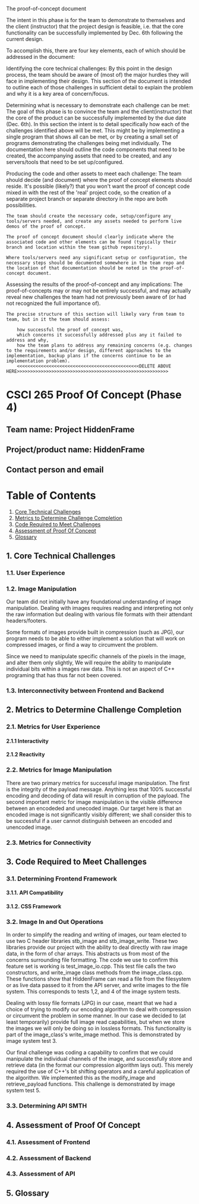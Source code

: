 The proof-of-concept document

The intent in this phase is for the team to demonstrate to themselves and the client (instructor) that the project design is feasible, i.e. that the core functionality can be successfully implemented by Dec. 6th following the current design.

To accomplish this, there are four key elements, each of which should be addressed in the document:

Identifying the core technical challenges:
    By this point in the design process, the team should be aware of (most of) the major hurdles they will face in implementing their design. This section of the document is intended to outline each of those challenges in sufficient detail to explain the problem and why it is a key area of concern/focus.

Determining what is necessary to demonstrate each challenge can be met:
    The goal of this phase is to convince the team and the client(instructor) that the core of the product can be successfully implemented by the due date (Dec. 6th). In this section the intent is to detail specifically how each of the challenges identified above will be met. This might be by implementing a single program that shows all can be met, or by creating a small set of programs demonstrating the challenges being met individually. The documentation here should outline the code components that need to be created, the accompanying assets that need to be created, and any servers/tools that need to be set up/configured.

Producing the code and other assets to meet each challenge:
    The team should decide (and document) where the proof of concept elements should reside. It's possible (likely?) that you won't want the proof of concept code mixed in with the rest of the 'real' project code, so the creation of a separate project branch or separate directory in the repo are both possibilities.

    The team should create the necessary code, setup/configure any tools/servers needed, and create any assets needed to perform live demos of the proof of concept.

    The proof of concept document should clearly indicate where the associated code and other elements can be found (typically their branch and location within the team github repository).

    Where tools/servers need any significant setup or configuration, the necessary steps should be documented somewhere in the team repo and the location of that documentation should be noted in the proof-of-concept document.

Assessing the results of the proof-of-concept and any implications:
    The proof-of-concepts may or may not be entirely successful, and may actually reveal new challenges the team had not previously been aware of (or had not recognized the full importance of).

    The precise structure of this section will likely vary from team to team, but in it the team should assess:

        how successful the proof of concept was,
        which concerns it successfully addressed plus any it failed to address and why,
        how the team plans to address any remaining concerns (e.g. changes to the requirements and/or design, different approaches to the implementation, backup plans if the concerns continue to be an implementation problem). 
        <<<<<<<<<<<<<<<<<<<<<<<<<<<<<<<<<<<<<<<<<<<<<<DELETE ABOVE HERE>>>>>>>>>>>>>>>>>>>>>>>>>>>>>>>>>>>>>>>>>>>>>>>>>>>>>>>>>
# CSCI 265 Proof Of Concept (Phase 4)

## Team name: Project HiddenFrame

## Project/product name: HiddenFrame

## Contact person and email

# Table of Contents

1.  [Core Technical Challenges](#1-core-technical-challenges)
2.  [Metrics to Determine Challenge Completion](#2-metrics-to-determine-challenge-completion)
3.  [Code Required to Meet Challenges](#3-code-required-to-meet-challenges)
4.  [Assessment of Proof Of Concept](#4-assessment-of-proof-of-concept)
5.  [Glossary](#5-glossary)

## 1. Core Technical Challenges
### 1.1. User Experience
### 1.2. Image Manipulation
Our team did not initially have any foundational understanding of image manipulation. Dealing with images requires reading and interpreting not only the raw information but dealing with various file formats with their attendant headers/footers. 

Some formats of images provide built in compression (such as JPG), our program needs to be able to either implement a solution that will work on compressed images, or find a way to circumvent the problem. 

Since we need to manipulate specific channels of the pixels in the image, and alter them only slightly, We will require the ability to manipulate individual bits within a images raw data. This is not an aspect of C++ programing that has thus far not been covered. 
### 1.3. Interconnectivity between Frontend and Backend
## 2. Metrics to Determine Challenge Completion
### 2.1. Metrics for User Experience
#### 2.1.1 Interactivity
#### 2.1.2 Reactivity
### 2.2. Metrics for Image Manipulation
There are two primary metrics for successful image manipulation. The first is the integrity of the payload message. Anything less that 100% successful encoding and decoding of data will result in corruption of the payload. The second important metric for image manipulation is the visible difference between an encodeded and unecoded image. Our target here is that an encoded image is not significantly visibly different; we shall consider this to be successful if a user cannot distinguish between an encoded and unencoded image.
### 2.3. Metrics for Connectivity
## 3. Code Required to Meet Challenges
### 3.1. Determining Frontend Framework
#### 3.1.1. API Compatibility
#### 3.1.2. CSS Framework
### 3.2. Image In and Out Operations
In order to simplify the reading and writing of images, our team elected to use two C header libraries stb_image and stb_image_write. These two libraries provide our project with the ability to deal directly with raw image data, in the form of char arrays. This abstracts us from most of the concerns surrounding file formatting. The code we use to confirm this feature set is working is test_image_io.cpp. This test file calls the two constructors, and write_image class methods from the image_class.cpp. These functions show that HiddenFrame can read a file from the filesystem or as live data passed to it from the API server, and write images to the file system. This corresponds to tests 1,2, and 4 of the image system tests. 

Dealing with lossy file formats (JPG) in our case, meant that we had a choice of trying to modify our encoding algorithm to deal with compression or circumvent the problem in some manner. In our case we decided to (at least temporarily) provide full image read capabilities, but when we store the images we will only be doing so in lossless formats. This functionality is part of the image_class's write_image method. This is demonstrated by image system test 3. 

Our final challenge was coding a capability to confirm that we could manipulate the individual channels of the image, and successfully store and retrieve data (in the format our compression algorithm lays out). This merely required the use of C++'s bit shifting operators and a careful application of the algorithm. We implemented this as the modify_image and retrieve_payload functions. This challenge is demonstrated by image system test 5.  
### 3.3. Determining API SMTH
## 4. Assessment of Proof Of Concept
### 4.1. Assessment of Frontend
### 4.2. Assessment of Backend
### 4.3. Assessment of API
## 5. Glossary